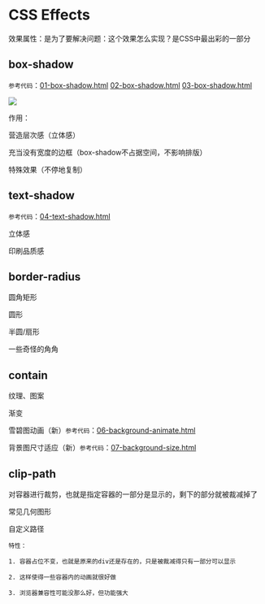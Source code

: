 # CSS Effects

效果属性：是为了要解决问题：这个效果怎么实现？是CSS中最出彩的一部分

## box-shadow

`参考代码`：[01-box-shadow.html](https://github.com/ScarlettKK/Learn-About-CSS-/blob/master/CSS%20Effects/01-box-shadow.html) [02-box-shadow.html](https://github.com/ScarlettKK/Learn-About-CSS-/blob/master/CSS%20Effects/02-box-shadow.html) [03-box-shadow.html](https://github.com/ScarlettKK/Learn-About-CSS-/blob/master/CSS%20Effects/03-box-shadow.html) 

<img src="https://img2018.cnblogs.com/blog/1147701/201905/1147701-20190501182444460-82652859.png">

作用：

营造层次感（立体感）

充当没有宽度的边框（box-shadow不占据空间，不影响排版）

特殊效果（不停地复制）

## text-shadow

`参考代码`：[04-text-shadow.html](https://github.com/ScarlettKK/Learn-About-CSS-/blob/master/CSS%20Effects/04-text-shadow.html)

立体感

印刷品质感

## border-radius

圆角矩形

圆形

半圆/扇形

一些奇怪的角角

## contain

纹理、图案

渐变

雪碧图动画（新）`参考代码`：[06-background-animate.html](https://github.com/ScarlettKK/Learn-About-CSS-/blob/master/CSS%20Effects/06-background-animate.html)

背景图尺寸适应（新）`参考代码`：[07-background-size.html](https://github.com/ScarlettKK/Learn-About-CSS-/blob/master/CSS%20Effects/07-background-size.html)

## clip-path

对容器进行裁剪，也就是指定容器的一部分是显示的，剩下的部分就被裁减掉了

常见几何图形

自定义路径

	特性：

	1. 容器占位不变，也就是原来的div还是存在的，只是被裁减得只有一部分可以显示

	2. 这样使得一些容器内的动画就很好做

	3. 浏览器兼容性可能没那么好，但功能强大



